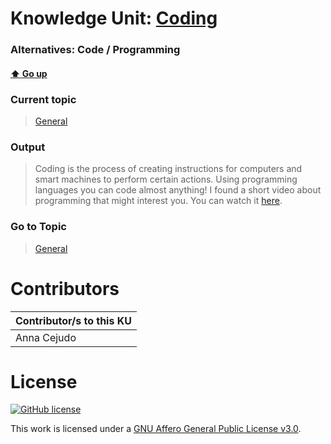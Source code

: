 # Knowledge Unit: [Coding](../../knowledge_units/general/coding.md)
### Alternatives:   Code   /  Programming 
#### [:arrow_up: Go up](../../topics/general.md)
### Current topic
> [General](../../topics/general.md)
### Output
> Coding is the process of creating instructions for computers and smart machines to perform certain actions. Using programming languages you can code almost anything! I found a short video about programming that might interest you. You can watch it [here](https://www.khanacademy.org/computing/computer-programming/programming/intro-to-programming/v/programming-intro).
### Go to Topic
> [General](../../topics/general.md)


# Contributors

| Contributor/s to this KU |
| - | 
| Anna Cejudo |

# License
[![GitHub license](https://img.shields.io/github/license/inbrainz/cerebro)](https://github.com/inbrainz/cerebro/blob/master/LICENSE)

This work is licensed under a [GNU Affero General Public License v3.0](https://www.gnu.org/licenses/agpl-3.0.txt).